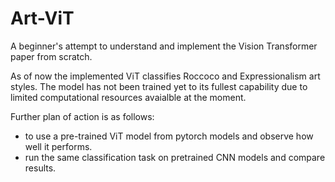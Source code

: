 # Art-ViT
A beginner's attempt to understand and implement the Vision Transformer paper from scratch.

As of now the implemented ViT classifies Roccoco and Expressionalism art styles. The model has not been trained yet to its fullest capability due to limited computational resources avaialble at the moment.

Further plan of action is as follows:
- to use a pre-trained ViT model from pytorch models and observe how well it performs. 
- run the same classification task on pretrained CNN models and compare results. 
